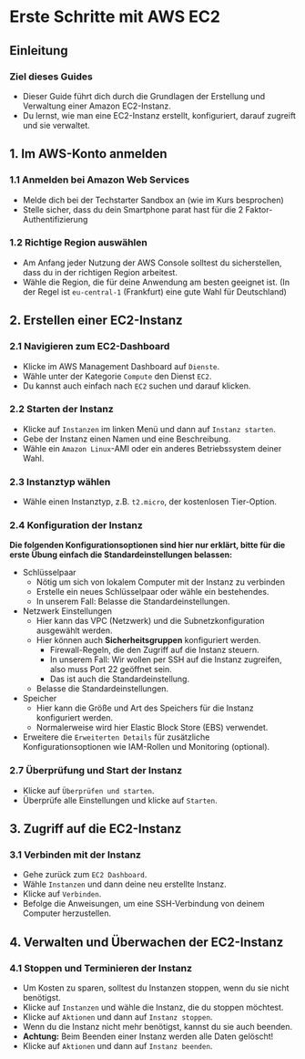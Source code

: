 # Erste Schritte mit AWS EC2

## Einleitung

### Ziel dieses Guides

- Dieser Guide führt dich durch die Grundlagen der Erstellung und Verwaltung einer Amazon EC2-Instanz.
- Du lernst, wie man eine EC2-Instanz erstellt, konfiguriert, darauf zugreift und sie verwaltet.

## 1. Im AWS-Konto anmelden

### 1.1 Anmelden bei Amazon Web Services

- Melde dich bei der Techstarter Sandbox an (wie im Kurs besprochen)
- Stelle sicher, dass du dein Smartphone parat hast für die 2 Faktor-Authentifizierung

### 1.2 Richtige Region auswählen

- Am Anfang jeder Nutzung der AWS Console solltest du sicherstellen, dass du in der richtigen Region arbeitest.
- Wähle die Region, die für deine Anwendung am besten geeignet ist. (In der Regel ist `eu-central-1` (Frankfurt) eine gute Wahl für Deutschland)

## 2. Erstellen einer EC2-Instanz

### 2.1 Navigieren zum EC2-Dashboard

- Klicke im AWS Management Dashboard auf `Dienste`.
- Wähle unter der Kategorie `Compute` den Dienst `EC2`.
- Du kannst auch einfach nach `EC2` suchen und darauf klicken.

### 2.2 Starten der Instanz

- Klicke auf `Instanzen` im linken Menü und dann auf `Instanz starten`.
- Gebe der Instanz einen Namen und eine Beschreibung.
- Wähle ein `Amazon Linux`-AMI oder ein anderes Betriebssystem deiner Wahl.

### 2.3 Instanztyp wählen

- Wähle einen Instanztyp, z.B. `t2.micro`, der kostenlosen Tier-Option.

### 2.4 Konfiguration der Instanz

**Die folgenden Konfigurationsoptionen sind hier nur erklärt, bitte für die erste Übung einfach die Standardeinstellungen belassen:**

- Schlüsselpaar
  - Nötig um sich von lokalem Computer mit der Instanz zu verbinden
  - Erstelle ein neues Schlüsselpaar oder wähle ein bestehendes.
  - In unserem Fall: Belasse die Standardeinstellungen.
- Netzwerk Einstellungen
  - Hier kann das VPC (Netzwerk) und die Subnetzkonfiguration ausgewählt werden.
  - Hier können auch **Sicherheitsgruppen** konfiguriert werden.
    - Firewall-Regeln, die den Zugriff auf die Instanz steuern.
    - In unserem Fall: Wir wollen per SSH auf die Instanz zugreifen, also muss Port 22 geöffnet sein.
    - Das ist auch die Standardeinstellung.
  - Belasse die Standardeinstellungen.
- Speicher
  - Hier kann die Größe und Art des Speichers für die Instanz konfiguriert werden.
  - Normalerweise wird hier Elastic Block Store (EBS) verwendet.
- Erweitere die `Erweiterten Details` für zusätzliche Konfigurationsoptionen wie IAM-Rollen und Monitoring (optional).

### 2.7 Überprüfung und Start der Instanz

- Klicke auf `Überprüfen und starten`.
- Überprüfe alle Einstellungen und klicke auf `Starten`.

## 3. Zugriff auf die EC2-Instanz

### 3.1 Verbinden mit der Instanz

- Gehe zurück zum `EC2 Dashboard`.
- Wähle `Instanzen` und dann deine neu erstellte Instanz.
- Klicke auf `Verbinden`.
- Befolge die Anweisungen, um eine SSH-Verbindung von deinem Computer herzustellen.

## 4. Verwalten und Überwachen der EC2-Instanz

### 4.1 Stoppen und Terminieren der Instanz

- Um Kosten zu sparen, solltest du Instanzen stoppen, wenn du sie nicht benötigst.
- Klicke auf `Instanzen` und wähle die Instanz, die du stoppen möchtest.
- Klicke auf `Aktionen` und dann auf `Instanz stoppen`.
- Wenn du die Instanz nicht mehr benötigst, kannst du sie auch beenden.
- **Achtung:** Beim Beenden einer Instanz werden alle Daten gelöscht!
- Klicke auf `Aktionen` und dann auf `Instanz beenden`.
